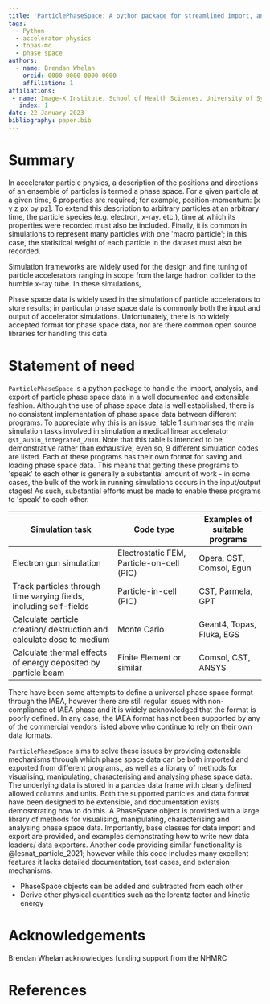 ```yaml
---
title: 'ParticlePhaseSpace: A python package for streamlined import, analysis, and export of particle phase space data'
tags:
  - Python
  - accelerator physics
  - topas-mc
  - phase space
authors:
  - name: Brendan Whelan
    orcid: 0000-0000-0000-0000
    affiliation: 1
affiliations:
 - name: Image-X Institute, School of Health Sciences, University of Sydney
   index: 1
date: 22 January 2023
bibliography: paper.bib
---
```


# Summary

In accelerator particle physics, a description of the positions and directions of an ensemble of particles is termed a phase space. For a given particle at a given time, 6 properties are required; for example, position-momentum: [x y z px py pz].  To extend this description to arbitrary particles at an arbitrary time, the particle species (e.g. electron, x-ray. etc.), time at which its properties were recorded must also be included. Finally, it is common in simulations to represent many particles with one 'macro particle'; in this case, the statistical weight of each particle in the dataset must also be recorded. 

Simulation frameworks are widely used for the design and fine tuning of particle accelerators ranging in scope from the large hadron collider to the humble x-ray tube. In these simulations, 

Phase space data is widely used in the simulation of particle accelerators to store results; in particular phase space data is commonly both the input and output of accelerator simulations. Unfortunately, there is no widely accepted format for phase space data, nor are there common open source libraries for handling this data. 

# Statement of need

`ParticlePhaseSpace` is a python package to handle the import, analysis, and export of particle phase space data in a well documented and extensible fashion. Although the use of phase space data is well established, there is no consistent implementation of phase space data between different programs. To appreciate why this is an issue, table 1 summarises the main simulation tasks involved in simulation a medical linear accelerator `@st_aubin_integrated_2010`. Note that this table is intended to be demonstrative rather than exhaustive; even so, 9 different simulation codes are listed. Each of these programs has their own format for saving and loading phase space data. This means that getting these programs to 'speak' to each other is generally a substantial amount of work - in some cases, the bulk of the work in running simulations occurs in the input/output stages! As such, substantial efforts must be made to enable these programs to 'speak' to each other.

| Simulation task                                              | Code type                                 | Examples of suitable programs |
| ------------------------------------------------------------ | ----------------------------------------- | ----------------------------- |
| Electron gun simulation                                      | Electrostatic FEM, Particle-on-cell (PIC) | Opera, CST, Comsol, Egun      |
| Track particles through time varying fields, including self-fields | Particle-in-cell (PIC)                    | CST, Parmela, GPT             |
| Calculate particle creation/ destruction and calculate dose to medium | Monte Carlo                               | Geant4, Topas, Fluka, EGS     |
| Calculate thermal effects of energy deposited by particle beam | Finite Element or similar                 | Comsol, CST, ANSYS            |

There have been some attempts to define a universal phase space format through the IAEA, however there are still regular issues with non-compliance of IAEA phase and it is widely acknowledged that the format is poorly defined. In any case, the IAEA format has not been supported by any of the commercial vendors listed above who continue to rely on their own data formats.

`ParticlePhaseSpace` aims to solve these issues by providing extensible mechanisms through which phase space data can be both imported and exported from different programs., as well as a library of methods for visualising, manipulating, characterising and analysing phase space data. The underlying data is stored in a pandas data frame with clearly defined allowed columns and units. Both the supported particles and data format have been designed to be extensible, and documentation exists demosntrating how to do this. A PhaseSpace object is provided with a large library of methods for visualising, manipulating, characterising and analysing phase space data. Importantly,  base classes for data import and export are provided, and examples demonstrating how to write new data loaders/ data exporters. Another code providing similar functionality is @lesnat_particle_2021; however while this code includes many excellent features it lacks detailed documentation, test cases, and extension mechanisms.

- PhaseSpace objects can be added and subtracted from each other
- Derive other physical quantities such as the lorentz factor and kinetic energy

# Acknowledgements

Brendan Whelan acknowledges funding support from the NHMRC

# References